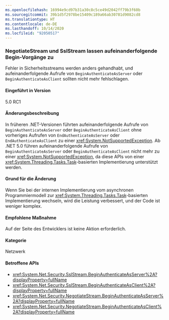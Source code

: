 ```yaml
---
ms.openlocfilehash: 16994e9cd97b31a30c8c5ce49d2042ff79b3f60b
ms.sourcegitcommit: 39b1d5f2978be15409c189a66ab30781d9082cd8
ms.translationtype: HT
ms.contentlocale: de-DE
ms.lasthandoff: 10/14/2020
ms.locfileid: "92050517"
---
```

### <a name="negotiatestream-and-sslstream-allow-successive-begin-operations"></a>NegotiateStream und SslStream lassen aufeinanderfolgende Begin-Vorgänge zu

Fehler in Sicherheitsstreams werden anders gehandhabt, und aufeinanderfolgende Aufrufe von `BeginAuthenticateAsServer` oder `BeginAuthenticateAsClient` sollten nicht mehr fehlschlagen.

#### <a name="version-introduced"></a>Eingeführt in Version

5.0 RC1

#### <a name="change-description"></a>Änderungsbeschreibung

In früheren .NET-Versionen führten aufeinanderfolgende Aufrufe von `BeginAuthenticateAsServer` oder `BeginAuthenticateAsClient` ohne vorheriges Aufrufen von `EndAuthenticateAsServer` oder `EndAuthenticateAsClient` zu einer <xref:System.NotSupportedException>. Ab .NET 5.0 führen aufeinanderfolgende Aufrufe von `BeginAuthenticateAsServer` oder `BeginAuthenticateAsClient` nicht mehr zu einer <xref:System.NotSupportedException>, da diese APIs von einer <xref:System.Threading.Tasks.Task>-basierten Implementierung unterstützt werden.

#### <a name="reason-for-change"></a>Grund für die Änderung

Wenn Sie bei der internen Implementierung vom asynchronen Programmiermodell zur <xref:System.Threading.Tasks.Task>-basierten Implementierung wechseln, wird die Leistung verbessert, und der Code ist weniger komplex.

#### <a name="recommended-action"></a>Empfohlene Maßnahme

Auf der Seite des Entwicklers ist keine Aktion erforderlich.

#### <a name="category"></a>Kategorie

Netzwerk

#### <a name="affected-apis"></a>Betroffene APIs

- <xref:System.Net.Security.SslStream.BeginAuthenticateAsServer%2A?displayProperty=fullName>
- <xref:System.Net.Security.SslStream.BeginAuthenticateAsClient%2A?displayProperty=fullName>
- <xref:System.Net.Security.NegotiateStream.BeginAuthenticateAsServer%2A?displayProperty=fullName>
- <xref:System.Net.Security.NegotiateStream.BeginAuthenticateAsClient%2A?displayProperty=fullName>

<!--

#### Affected APIs

- `Overload:M:System.Net.Security.SslStream.BeginAuthenticateAsServer`
- `Overload:M:System.Net.Security.SslStream.BeginAuthenticateAsClient`
- `Overload:M:System.Net.Security.NegotiateStream.BeginAuthenticateAsServer`
- `Overload:M:System.Net.Security.NegotiateStream.BeginAuthenticateAsClient`

-->
